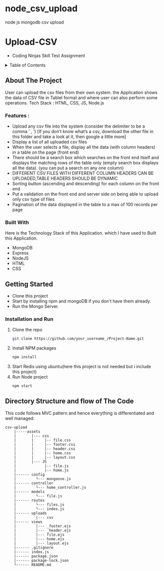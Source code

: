 # node_csv_upload
node js mongodb csv upload
# Upload-CSV

-  Coding Ninjas Skill Test Assignment

<!-- TABLE OF CONTENTS -->
<details>
  <summary>Table of Contents</summary>
  <ol>
    <li>
      <a href="#about-the-project">About The Project</a>
      <ul>
        <li><a href="#built-with">Built With</a></li>
      </ul>
    </li>
    <li>
      <a href="#getting-started">Getting Started</a>
      <ul>
        <li><a href="#installation">Installation</a></li>
      </ul>
    </li>
    
  </ol>
</details>

## About The Project

User can upload the csv files from their own system. the Application shows the data of CSV file in Tablel format and where user can also perform some operations.
Tech Stack : HTML, CSS, JS, Node.js

### Features :

-  Upload any csv file into the system (consider the delimiter to be a comma ‘ , ’) [If you don’t know
   what’s a csv, download the other file in this folder and take a look at it, then google a little more]
-  Display a list of all uploaded csv files
-  When the user selects a file, display all the data (with column headers) in a table on the page (front
   end)
-  There should be a search box which searches on the front end itself and displays the matching rows
   of the table only (empty search box displays all the data). (you can put a search on any one column)
-  DIFFERENT CSV FILES WITH DIFFERENT COLUMN HEADERS CAN BE UPLOADED,TABLE HEADERS SHOULD BE DYNAMIC
-  Sorting button (ascending and descending) for each column on the front end
-  Put a validation on the front end and server side on being able to upload only csv
   type of files
-  Pagination of the data displayed in the table to a max of 100 records per
   page

### Built With

Here is the Technology Stack of this Application. which I have used to Built this Application.

-  MongoDB
-  Express
-  NodeJS
-  HTML
-  CSS

<!-- GETTING STARTED -->

## Getting Started

-  Clone this project
-  Start by installing npm and mongoDB if you don't have them already.
-  Run the Mongo Server.


### Installation and Run

1. Clone the repo
   ```sh
   git clone https://github.com/your_username_/Project-Name.git
   ```
2. Install NPM packages
   ```sh
   npm install
   ```
3. Start Redis using ubuntu(here this project is not needed but i include this project)
4. Run Node project
   ```sh
   npm start
   ```

## Directory Structure and flow of The Code

This code follows MVC pattern and hence everything is differentiated and well managed:

    csv-upload
        |-----assets
        |       |--- css
        |       |     |-- file.css
        |       |     |-- footer.css
        |       |     |-- header.css
        |       |     |-- home.css
        |       |     |-- layout.css
        |       |--- JS
        |             |-- file.js
        |             |-- home.js
        |------ config
        |         └--- mongoose.js
        |------ controller
        |         └--- home_controller.js
        |------ models
        |         └--- file.js
        |------ routes
        |         └--- files.js
        |         └--- index.js
        |------ uploads
        |         |--- csv
        |------ views
        |         |--- _footer.ejs
        |         |--- _header.ejs
        |         |--- file.ejs
        |         |--- home.ejs
        |         |--- layout.ejs
        |------ .gitignore
        |------ index.js
        |------ package.json
        |------ package-lock.json
        └------ README.md




